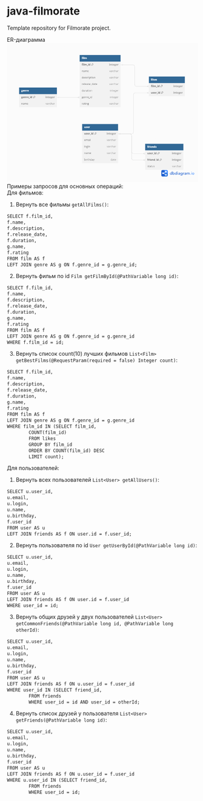 # java-filmorate
Template repository for Filmorate project.


ER-диаграмма\
![Изображение](https://github.com/naykama/java-filmorate/blob/add-ER/image/DB.png)\
Примеры запросов для основных операций:  
Для фильмов:   
1. Вернуть все фильмы `getAllFilms()`:

```
SELECT f.film_id,
f.name,
f.description,
f.release_date,
f.duration,
g.name,
f.rating
FROM film AS f
LEFT JOIN genre AS g ON f.genre_id = g.genre_id;
```
2. Вернуть фильм по id `Film getFilmById(@PathVariable long id)`:

```
SELECT f.film_id,
f.name,
f.description,
f.release_date,
f.duration,
g.name,
f.rating
FROM film AS f
LEFT JOIN genre AS g ON f.genre_id = g.genre_id
WHERE f.film_id = id;
```

3. Вернуть список count(10) лучших фильмов `List<Film> getBestFilms(@RequestParam(required = false) Integer count)`:

```
SELECT f.film_id,
f.name,
f.description,
f.release_date,
f.duration,
g.name,
f.rating
FROM film AS f
LEFT JOIN genre AS g ON f.genre_id = g.genre_id
WHERE film_id IN (SELECT film_id,
		COUNT(film_id)
		FROM likes
		GROUP BY film_id
		ORDER BY COUNT(film_id) DESC
		LIMIT count);
```
Для пользователей:
1. Вернуть всех пользователей `List<User> getAllUsers()`:
```
SELECT u.user_id,
u.email,
u.login,
u.name,
u.birthday,
f.user_id
FROM user AS u
LEFT JOIN friends AS f ON user.id = f.user_id;
```
2. Вернуть пользователя по id `User getUserById(@PathVariable long id)`:
```
SELECT u.user_id,
u.email,
u.login,
u.name,
u.birthday,
f.user_id
FROM user AS u
LEFT JOIN friends AS f ON user.id = f.user_id
WHERE user_id = id;
```
3. Вернуть общих друзей у двух пользователей `List<User> getCommonFriends(@PathVariable long id, @PathVariable long otherId)`:
```
SELECT u.user_id,
u.email,
u.login,
u.name,
u.birthday,
f.user_id
FROM user AS u
LEFT JOIN friends AS f ON u.user_id = f.user_id
WHERE user_id IN (SELECT friend_id,
		FROM friends
		WHERE user_id = id AND user_id = otherId;
```
4. Вернуть список друзей у пользователя `List<User> getFriends(@PathVariable long id)`:
```
SELECT u.user_id,
u.email,
u.login,
u.name,
u.birthday,
f.user_id
FROM user AS u
LEFT JOIN friends AS f ON u.user_id = f.user_id
WHERE u.user_id IN (SELECT friend_id,
		FROM friends
		WHERE user_id = id;
```